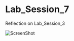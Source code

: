# Lab_Session_7
Reflection on Lab_Session_3

![ScreenShot](https://user-images.githubusercontent.com/32226479/32407911-fb5706d2-c14c-11e7-9642-fa3b8a05bc69.png)
